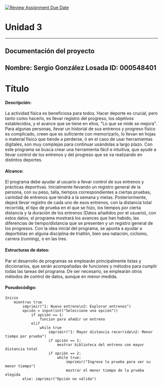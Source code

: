 [![Review Assignment Due Date](https://classroom.github.com/assets/deadline-readme-button-22041afd0340ce965d47ae6ef1cefeee28c7c493a6346c4f15d667ab976d596c.svg)](https://classroom.github.com/a/MuElT52l)
# Unidad 3
---
## Documentación del proyecto
Nombre:  Sergio González Losada
ID:  000548401
---
# Título

#### Descripción:
La actividad física es beneficiosa para todos. Hacer deporte es crucial, pero tanto como hacerlo, es llevar registro del progreso, los objetivos establecidos, y el avance que se tiene en ellos, "Lo que se mide se mejora". Para algunas personas, llevar un historial de sus entrenos y progreso físico es complicado, creen que es suficiente con memorizarlo, lo llevan en hojas o material físico que tiende a perderse, ó en el caso de usar herramientas digitales, son muy complejas para continuar usándolas a largo plazo.
Con este programa se busca crear una herramienta fácil e intuitiva, que ayude a llevar control de los entrenos y del progreso que se va realizando en distintos deportes.

#### Alcance:
El programa debe ayudar al usuario a llevar control de sus entrenos y prácticas deportivas. Inicialmente llevando un registro general de la persona, con su peso, talla, tiempos correspondientes a ciertas pruebas, cantidad de entrenos que tendrá a la semana y metas. Posteriormente, dejará llevar registro de cada uno de esos entrenos, con la distancia total recorrida, el tipo de prueba en el que se hizo, los tiempos por cierta distancia y la duración de los entrenos (Datos añadidos por el usuario), con estos datos, el programa mostrará los avances que han habido, las diferencias de tiempo/distancia que se presenten y un registro general de los progresos. 
Con la idea inicial del programa, se apunta a ayudar a deportistas en alguna disciplina de triatlón, bien sea natación, ciclismo, carrera (running), o en las tres.

#### Estructuras de datos:
Par el desarrollo de programas se emplearán principalmente listas y diccionarios, que serán acompañadas de funciones y métodos para cumplir todas las tareas del programa. De ser necesario, se emplearán otros métodos de control de datos, aunque en menor medida.

#### Pseudocódigo:

```
Inicio
    mientras true
        imprimir("1: Nuevo entreno\n2: Explorar entrenos")
        opción = input(int("Seleccione una opción"))
            if opción == 1:
                funcion para añadir un entreno
            elif
                while true
                    imprimir("1: Mayor distancia recorrida\n2: Menor tiempo por prueba")
                    if opción == 1:
                        mostrar biblioteca del entreno con mayor distancia total
                    if opción == 2:
                        while true:
                            imprimir("Ingrese la prueba para ver su menor tiempo")
                            mostrar el menor tiempo de la prueba elegida
        else: imprimir("Opción no válida") 
```